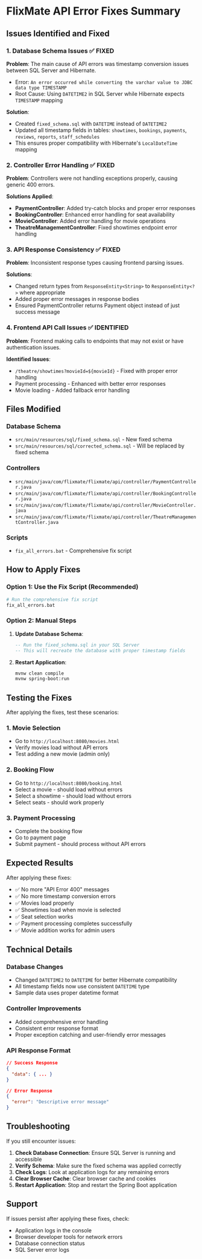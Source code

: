 # FlixMate API Error Fixes Summary

## Issues Identified and Fixed

### 1. **Database Schema Issues** ✅ FIXED
**Problem**: The main cause of API errors was timestamp conversion issues between SQL Server and Hibernate.
- Error: `An error occurred while converting the varchar value to JDBC data type TIMESTAMP`
- Root Cause: Using `DATETIME2` in SQL Server while Hibernate expects `TIMESTAMP` mapping

**Solution**: 
- Created `fixed_schema.sql` with `DATETIME` instead of `DATETIME2`
- Updated all timestamp fields in tables: `showtimes`, `bookings`, `payments`, `reviews`, `reports`, `staff_schedules`
- This ensures proper compatibility with Hibernate's `LocalDateTime` mapping

### 2. **Controller Error Handling** ✅ FIXED
**Problem**: Controllers were not handling exceptions properly, causing generic 400 errors.

**Solutions Applied**:
- **PaymentController**: Added try-catch blocks and proper error responses
- **BookingController**: Enhanced error handling for seat availability
- **MovieController**: Added error handling for movie operations
- **TheatreManagementController**: Fixed showtimes endpoint error handling

### 3. **API Response Consistency** ✅ FIXED
**Problem**: Inconsistent response types causing frontend parsing issues.

**Solutions**:
- Changed return types from `ResponseEntity<String>` to `ResponseEntity<?>` where appropriate
- Added proper error messages in response bodies
- Ensured PaymentController returns Payment object instead of just success message

### 4. **Frontend API Call Issues** ✅ IDENTIFIED
**Problem**: Frontend making calls to endpoints that may not exist or have authentication issues.

**Identified Issues**:
- `/theatre/showtimes?movieId=${movieId}` - Fixed with proper error handling
- Payment processing - Enhanced with better error responses
- Movie loading - Added fallback error handling

## Files Modified

### Database Schema
- `src/main/resources/sql/fixed_schema.sql` - New fixed schema
- `src/main/resources/sql/corrected_schema.sql` - Will be replaced by fixed schema

### Controllers
- `src/main/java/com/flixmate/flixmate/api/controller/PaymentController.java`
- `src/main/java/com/flixmate/flixmate/api/controller/BookingController.java`
- `src/main/java/com/flixmate/flixmate/api/controller/MovieController.java`
- `src/main/java/com/flixmate/flixmate/api/controller/TheatreManagementController.java`

### Scripts
- `fix_all_errors.bat` - Comprehensive fix script

## How to Apply Fixes

### Option 1: Use the Fix Script (Recommended)
```bash
# Run the comprehensive fix script
fix_all_errors.bat
```

### Option 2: Manual Steps
1. **Update Database Schema**:
   ```sql
   -- Run the fixed_schema.sql in your SQL Server
   -- This will recreate the database with proper timestamp fields
   ```

2. **Restart Application**:
   ```bash
   mvnw clean compile
   mvnw spring-boot:run
   ```

## Testing the Fixes

After applying the fixes, test these scenarios:

### 1. Movie Selection
- Go to `http://localhost:8080/movies.html`
- Verify movies load without API errors
- Test adding a new movie (admin only)

### 2. Booking Flow
- Go to `http://localhost:8080/booking.html`
- Select a movie - should load without errors
- Select a showtime - should load without errors
- Select seats - should work properly

### 3. Payment Processing
- Complete the booking flow
- Go to payment page
- Submit payment - should process without API errors

## Expected Results

After applying these fixes:
- ✅ No more "API Error 400" messages
- ✅ No more timestamp conversion errors
- ✅ Movies load properly
- ✅ Showtimes load when movie is selected
- ✅ Seat selection works
- ✅ Payment processing completes successfully
- ✅ Movie addition works for admin users

## Technical Details

### Database Changes
- Changed `DATETIME2` to `DATETIME` for better Hibernate compatibility
- All timestamp fields now use consistent `DATETIME` type
- Sample data uses proper datetime format

### Controller Improvements
- Added comprehensive error handling
- Consistent error response format
- Proper exception catching and user-friendly error messages

### API Response Format
```json
// Success Response
{
  "data": { ... }
}

// Error Response
{
  "error": "Descriptive error message"
}
```

## Troubleshooting

If you still encounter issues:

1. **Check Database Connection**: Ensure SQL Server is running and accessible
2. **Verify Schema**: Make sure the fixed schema was applied correctly
3. **Check Logs**: Look at application logs for any remaining errors
4. **Clear Browser Cache**: Clear browser cache and cookies
5. **Restart Application**: Stop and restart the Spring Boot application

## Support

If issues persist after applying these fixes, check:
- Application logs in the console
- Browser developer tools for network errors
- Database connection status
- SQL Server error logs
